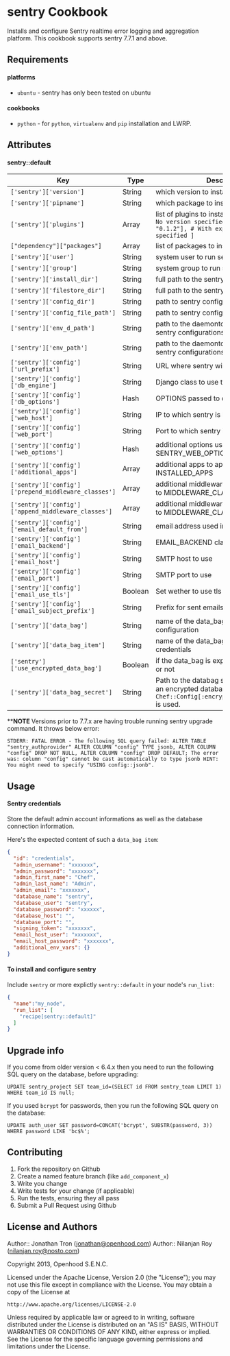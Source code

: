 sentry Cookbook
=================

Installs and configure Sentry realtime error logging and aggregation platform. This cookbook supports sentry 7.7.1 and above.

Requirements
------------

#### platforms
- `ubuntu` - sentry has only been tested on ubuntu

#### cookbooks
- `python` - for `python`, `virtualenv` and `pip` installation and LWRP.

Attributes
----------

#### sentry::default

| Key | Type | Description | Default |
|-----|------|-------------|---------|
| `['sentry']['version']` | String | which version to install | `"7.7.1" **` |
| `['sentry']['pipname']` | String | which package to install | `"sentry[postgres]"` |
| `['sentry']['plugins']` | Array | list of plugins to install: ``` [ "sentry-irc", # No version specified ["sentry-github", "0.1.2"], # With explicit version specified ] ``` | `[["django-secure", "1.0.1"], ["django-bcrypt", "0.9.2"], ["django-sendmail-backend", "0.1.2"]]` |
| `["dependency"]["packages"]` | Array | list of packages to install | `["libxml2-dev", "libxslt1-dev", "libffi-dev",]` |
| `['sentry']['user']` | String | system user to run sentry | `"sentry"` |
| `['sentry']['group']` | String | system group to run sentry | `"sentry"` |
| `['sentry']['install_dir']` | String | full path to the sentry install directory | `"/opt/sentry/"` |
| `['sentry']['filestore_dir']` | String | full path to the sentry filestore directory | `"/opt/sentry/data"` |
| `['sentry']['config_dir']` | String | path to sentry config directory | `"/opt/sentry/etc"` |
| `['sentry']['config_file_path']` | String | path to sentry config file | `"/opt/sentry/etc/config.py"` |
| `['sentry']['env_d_path']` | String | path to the daemontool's env.d path for sentry configurations | `"/etc/sentry.d"` |
| `['sentry']['env_path']` | String | path to the daemontool's env path for sentry configurations | `"/etc/sentry.d/env"` |
| `['sentry']['config']['url_prefix']` | String | URL where sentry will be accessible | `"http://localhost"` |
| `['sentry']['config']['db_engine']` | String | Django class to use to connect to database | `"django.db.backends.postgresql_psycopg2"` |
| `['sentry']['config']['db_options']` | Hash | OPTIONS passed to database config | `{autocommit: true}` |
| `['sentry']['config']['web_host']` | String | IP to which sentry is listening | `"127.0.0.1"` |
| `['sentry']['config']['web_port']` | String | Port to which sentry is listening | `9000` |
| `['sentry']['config']['web_options']` | Hash | additional options used in SENTRY_WEB_OPTIONS | `{"workers": 3, secure_scheme_headers: {"X-FORWARDED-PROTO": 'https'}}` |
| `['sentry']['config']['additional_apps']` | Array | additional apps to append to INSTALLED_APPS | `["djangosecure", "django_bcrypt"]` |
| `['sentry']['config']['prepend_middleware_classes']` | Array | additional middlewares classes to prepend to MIDDLEWARE_CLASSES | `["djangosecure.middleware.SecurityMiddleware"]` |
| `['sentry']['config']['append_middleware_classes']` | Array | additional middlewares classes to append to MIDDLEWARE_CLASSES | `[]` |
| `['sentry']['config']['email_default_from']` | String | email address used in from of sent emails | `"#{node["sentry"]["user"]}@#{node[:fqdn]}"` |
| `['sentry']['config']['email_backend']` | String | EMAIL_BACKEND class to use by django | `"django.core.mail.backends.smtp.EmailBackend"` |
| `['sentry']['config']['email_host']` | String | SMTP host to use | `"localhost"` |
| `['sentry']['config']['email_port']` | String | SMTP port to use | `25` |
| `['sentry']['config']['email_use_tls']` | Boolean | Set wether to use tls for auth | `false` |
| `['sentry']['config']['email_subject_prefix']` | String | Prefix for sent emails | `nil` |
| `['sentry']['data_bag']` | String | name of the data_bag holding the sentry configuration | `"sentry"` |
| `['sentry']['data_bag_item']` | String | name of the data_bag's item holding the credentials | `"credentials"` |
| `['sentry']['use_encrypted_data_bag']` | Boolean | if the data_bag is expected to be encrypted or not | `false` |
| `['sentry']['data_bag_secret']` | String | Path to the databag secret file when using an encrypted databag, if nil the value from `Chef::Config[:encrypted_data_bag_secret]` is used. | `nil` |

****NOTE** Versions prior to 7.7.x are having trouble running sentry upgrade command. It throws below error:

	STDERR: FATAL ERROR - The following SQL query failed: ALTER TABLE "sentry_authprovider" ALTER COLUMN "config" TYPE jsonb, ALTER COLUMN 	"config" DROP NOT NULL, ALTER COLUMN "config" DROP DEFAULT; The error was: column "config" cannot be cast automatically to type jsonb HINT: 	You might need to specify "USING config::jsonb".

Usage
-----

#### Sentry credentials

Store the default admin account informations as well as the database connection
information.

Here's the expected content of such a `data_bag item`:

```json
{
  "id": "credentials",
  "admin_username": "xxxxxxx",
  "admin_password": "xxxxxxx",
  "admin_first_name": "Chef",
  "admin_last_name": "Admin",
  "admin_email": "xxxxxxx",
  "database_name": "sentry",
  "database_user": "sentry",
  "database_password": "xxxxxx",
  "database_host": "",
  "database_port": "",
  "signing_token": "xxxxxxx",
  "email_host_user": "xxxxxxx",
  "email_host_password": "xxxxxxx",
  "additional_env_vars": {}
}
```

#### To install and configure sentry

Include `sentry` or more explictly `sentry::default` in your node's `run_list`:

```json
{
  "name":"my_node",
  "run_list": [
    "recipe[sentry::default]"
  ]
}
```

Upgrade info
------------

If you come from older version < 6.4.x then you need to run the following SQL query on the database, before upgrading:

```
UPDATE sentry_project SET team_id=(SELECT id FROM sentry_team LIMIT 1) WHERE team_id IS null;
```

If you used `bcrypt` for passwords, then you run the following SQL query on the database:

```
UPDATE auth_user SET password=CONCAT('bcrypt', SUBSTR(password, 3)) WHERE password LIKE 'bc$%';
```

Contributing
------------

1. Fork the repository on Github
2. Create a named feature branch (like `add_component_x`)
3. Write you change
4. Write tests for your change (if applicable)
5. Run the tests, ensuring they all pass
6. Submit a Pull Request using Github

License and Authors
-------------------

Author:: Jonathan Tron (<jonathan@openhood.com>)
Author:: Nilanjan Roy (<nilanjan.roy@nosto.com>)

Copyright 2013, Openhood S.E.N.C.

Licensed under the Apache License, Version 2.0 (the "License");
you may not use this file except in compliance with the License.
You may obtain a copy of the License at

    http://www.apache.org/licenses/LICENSE-2.0

Unless required by applicable law or agreed to in writing, software
distributed under the License is distributed on an "AS IS" BASIS,
WITHOUT WARRANTIES OR CONDITIONS OF ANY KIND, either express or implied.
See the License for the specific language governing permissions and
limitations under the License.
